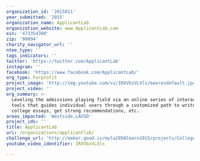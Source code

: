```yaml
---
organization_id: '2015011'
year_submitted: '2015'
organization_name: ApplicantLab
organization_website: www.ApplicantLab.com
ein: '473354380'
zip: '90094'
charity_navigator_url: ''
ntee_type: ''
tags_indicators: ''
twitter: 'https://twitter.com/ApplicantLab'
instagram: ''
facebook: 'https://www.facebook.com/ApplicantLab/'
org_type: Forprofit
project_image: 'http://img.youtube.com/vi/IRXVbzVLXls/maxresdefault.jpg'
project_video: ''
org_summary: >-
  Leveling the admissions playing field via an online series of interactive
  tools that guides individual users through a customized path to write great
  college essays, get strong recommendations, etc.
areas_impacted: 'Westside,LAUSD'
project_ids: ''
title: ApplicantLab
uri: /organizations/applicantlab/
challenge_url: 'http://maker.good.is/myla2050learn2015/projects/CollegeEssay.html'
youtube_video_identifier: IRXVbzVLXls

---
```

